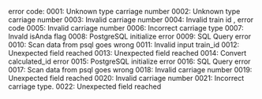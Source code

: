 error code:
    0001: Unknown type carriage number
    0002: Unknown type carriage number
    0003: Invalid carriage number
    0004: Invalid train id , error code
    0005: Invalid carriage number
    0006: Incorrect carriage type
    0007: Invald isAnda flag
    0008: PostgreSQL initialize error
    0009: SQL Query error
    0010: Scan data from psql goes wrong
    0011: Invalid input train_id
    0012: Unexpected field reached
    0013: Unexpected field reached
    0014: Convert calculated_id error
    0015: PostgreSQL initialize error
    0016: SQL Query error
    0017: Scan data from psql goes wrong
    0018: Invalid carriage number
    0019: Unexpected field reached
    0020: Invalid carriage number
    0021: Incorrect carriage type.
    0022: Unexpected field reached
